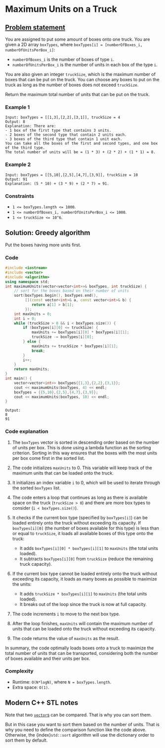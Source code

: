# Maximum Units on a Truck

## [Problem statement](https://leetcode.com/problems/maximum-units-on-a-truck/)


You are assigned to put some amount of boxes onto one truck. You are given a 2D array `boxTypes`, where `boxTypes[i] = [numberOfBoxes_i, numberOfUnitsPerBox_i]`:

* `numberOfBoxes_i` is the number of boxes of type `i`.
* `numberOfUnitsPerBox_i` is the number of units in each box of the type `i`.

You are also given an integer `truckSize`, which is the maximum number of boxes that can be put on the truck. You can choose any boxes to put on the truck as long as the number of boxes does not exceed `truckSize`.

Return the maximum total number of units that can be put on the truck.

### Example 1
```text
Input: boxTypes = [[1,3],[2,2],[3,1]], truckSize = 4
Output: 8
Explanation: There are:
- 1 box of the first type that contains 3 units.
- 2 boxes of the second type that contain 2 units each.
- 3 boxes of the third type that contain 1 unit each.
You can take all the boxes of the first and second types, and one box of the third type.
The total number of units will be = (1 * 3) + (2 * 2) + (1 * 1) = 8.
```

### Example 2
```text
Input: boxTypes = [[5,10],[2,5],[4,7],[3,9]], truckSize = 10
Output: 91
Explanation: (5 * 10) + (3 * 9) + (2 * 7) = 91.
``` 

### Constraints

* `1 <= boxTypes.length <= 1000`.
* `1 <= numberOfBoxes_i, numberOfUnitsPerBox_i <= 1000`.
* `1 <= truckSize <= 10^6`.

## Solution: Greedy algorithm
Put the boxes having more units first.

### Code
```cpp
#include <iostream>
#include <vector>
#include <algorithm>
using namespace std;
int maximumUnits(vector<vector<int>>& boxTypes, int truckSize) {
    // sort for the boxes based on their number of units
    sort(boxTypes.begin(), boxTypes.end(), 
         [](const vector<int>& a, const vector<int>& b) {
            return a[1] > b[1];
         });
    int maxUnits = 0;
    int i = 0;
    while (truckSize > 0 && i < boxTypes.size()) {
        if (boxTypes[i][0] <= truckSize) {
            maxUnits += boxTypes[i][0] * boxTypes[i][1];
            truckSize -= boxTypes[i][0];
        } else {
            maxUnits += truckSize * boxTypes[i][1];
            break;
        }
        i++;
    }
    return maxUnits;
}
int main() {
    vector<vector<int>> boxTypes{{1,3},{2,2},{3,1}};
    cout << maximumUnits(boxTypes, 4) << endl;
    boxTypes = {{5,10},{2,5},{4,7},{3,9}};
    cout << maximumUnits(boxTypes, 10) << endl;
}
```
```text
Output:
8
91
```
### Code explanation

1. The `boxTypes` vector is sorted in descending order based on the number of units per box. This is done using a lambda function as the sorting criterion. Sorting in this way ensures that the boxes with the most units per box come first in the sorted list.

2. The code initializes `maxUnits` to 0. This variable will keep track of the maximum units that can be loaded onto the truck.

3. It initializes an index variable `i` to 0, which will be used to iterate through the sorted `boxTypes` list.

4. The code enters a loop that continues as long as there is available space on the truck (`truckSize > 0`) and there are more box types to consider (`i < boxTypes.size()`).

5. It checks if the current box type (specified by `boxTypes[i]`) can be loaded entirely onto the truck without exceeding its capacity. If `boxTypes[i][0]` (the number of boxes available for this type) is less than or equal to `truckSize`, it loads all available boxes of this type onto the truck:
   - It adds `boxTypes[i][0] * boxTypes[i][1]` to `maxUnits` (the total units loaded).
   - It subtracts `boxTypes[i][0]` from `truckSize` (reduce the remaining truck capacity).

6. If the current box type cannot be loaded entirely onto the truck without exceeding its capacity, it loads as many boxes as possible to maximize the units:
   - It adds `truckSize * boxTypes[i][1]` to `maxUnits` (the total units loaded).
   - It breaks out of the loop since the truck is now at full capacity.

7. The code increments `i` to move to the next box type.

8. After the loop finishes, `maxUnits` will contain the maximum number of units that can be loaded onto the truck without exceeding its capacity.

9. The code returns the value of `maxUnits` as the result.

In summary, the code optimally loads boxes onto a truck to maximize the total number of units that can be transported, considering both the number of boxes available and their units per box.

### Complexity
* Runtime: `O(N*logN)`, where `N = boxTypes.length`.
* Extra space: `O(1)`.

## Modern C++ STL notes

Note that two [`vector`s](https://en.cppreference.com/w/cpp/container/vector) can be compared. That is why you can sort them.

But in this case you want to sort them based on the number of units. That is why you need to define the comparison function like the code above. Otherwise, the {index}`std::sort`[](https://en.cppreference.com/w/cpp/algorithm/sort) algorithm will use the dictionary order to sort them by default.  

